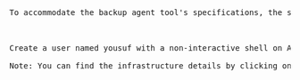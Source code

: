 <pre>
To accommodate the backup agent tool's specifications, the system admin team at xFusionCorp Industries requires the creation of a user with a non-interactive shell. Here's your task:



Create a user named yousuf with a non-interactive shell on App Server 3.

Note: You can find the infrastructure details by clicking on the Details of all Users and Servers button on the top-right section of the page.
